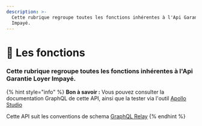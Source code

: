 ```yaml
---
description: >-
  Cette rubrique regroupe toutes les fonctions inhérentes à l'Api Garantie Loyer
  Impayé.
---
```


# 🔧 Les fonctions

### Cette rubrique regroupe toutes les fonctions inhérentes à l'Api Garantie Loyer Impayé.

{% hint style="info" %}
**Bon à savoir :** Vous pouvez consulter la documentation GraphQL de cette API, ainsi que la tester via l'outil [Apollo Studio](https://studio.apollographql.com/public/Cautioneo-API/explorer?variant=staging)

Cette API suit les conventions de schema [GraphQL Relay](https://relay.dev/)
{% endhint %}

